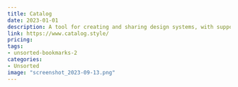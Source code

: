```yaml
---
title: Catalog
date: 2023-01-01
description: A tool for creating and sharing design systems, with support for Sketch, Figma, and Adobe XD.
link: https://www.catalog.style/
pricing: 
tags: 
- unsorted-bookmarks-2 
categories: 
- Unsorted 
image: "screenshot_2023-09-13.png"
---
```

